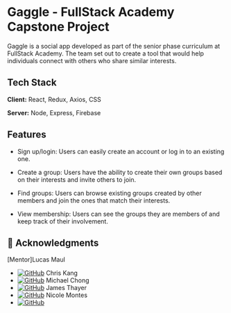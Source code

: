 
# Gaggle - FullStack Academy Capstone Project

Gaggle is a social app developed as part of the senior phase curriculum at FullStack Academy. The team set out to create a tool that would help individuals connect with others who share similar interests. 
## Tech Stack

**Client:** 
React,
Redux,
Axios,
CSS

**Server:** Node,
 Express,
  Firebase


## Features

- Sign up/login: Users can easily create an account or log in to an existing one.

- Create a group: Users have the ability to create their own groups based on their interests and invite others to join.

- Find groups: Users can browse existing groups created by other members and join the ones that match their interests.

- View membership: Users can see the groups they are members of and keep track of their involvement.

## 🔗 Acknowledgments

[Mentor]Lucas Maul
* [![GitHub](https://img.shields.io/badge/-GitHub-000?style=for-the-badge&logo=github&logoColor=white)](https://github.com/Lmaul77)
Chris Kang
*  [![GitHub](https://img.shields.io/badge/-GitHub-000?style=for-the-badge&logo=github&logoColor=white)](https://github.com/kang-chris)
Michael Chong 
* [![GitHub](https://img.shields.io/badge/-GitHub-000?style=for-the-badge&logo=github&logoColor=white)](https://github.com/michael92chong)
James Thayer
* [![GitHub](https://img.shields.io/badge/-GitHub-000?style=for-the-badge&logo=github&logoColor=white)](https://github.com/Thayerjam)
Nicole Montes 
* [![GitHub](https://img.shields.io/badge/-GitHub-000?style=for-the-badge&logo=github&logoColor=white)](https://github.com/Nikolemar)
